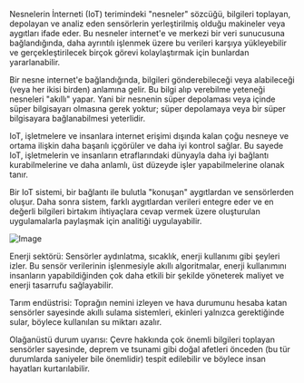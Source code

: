 Nesnelerin İnterneti (IoT) terimindeki "nesneler" sözcüğü, bilgileri toplayan, depolayan ve analiz eden sensörlerin yerleştirilmiş olduğu makineler veya aygıtları ifade eder. Bu nesneler internet'e ve merkezi bir veri sunucusuna bağlandığında, daha ayrıntılı işlenmek üzere bu verileri karşıya yükleyebilir ve gerçekleştirilecek birçok görevi kolaylaştırmak için bunlardan yararlanabilir.

Bir nesne internet'e bağlandığında, bilgileri gönderebileceği veya alabileceği (veya her ikisi birden) anlamına gelir. Bu bilgi alıp verebilme yeteneği nesneleri "akıllı" yapar. Yani bir nesnenin süper depolaması veya içinde süper bilgisayarı olmasına gerek yoktur; süper depolamaya veya bir süper bilgisayara bağlanabilmesi yeterlidir.

IoT, işletmelere ve insanlara internet erişimi dışında kalan çoğu nesneye ve ortama ilişkin daha başarılı içgörüler ve daha iyi kontrol sağlar. Bu sayede IoT, işletmelerin ve insanların etraflarındaki dünyayla daha iyi bağlantı kurabilmelerine ve daha anlamlı, üst düzeyde işler yapabilmelerine olanak tanır.

Bir IoT sistemi, bir bağlantı ile bulutla "konuşan" aygıtlardan ve sensörlerden oluşur. Daha sonra sistem, farklı aygıtlardan verileri entegre eder ve en değerli bilgileri birtakım ihtiyaçlara cevap vermek üzere oluşturulan uygulamalarla paylaşmak için analitiği uygulayabilir.

![Image](https://bundles.yourlearning.ibm.com/skills/learn/assets/YZRERXEGGYJWK7B3/iot_howDoesIoTWork_TK.png)

Enerji sektörü: Sensörler aydınlatma, sıcaklık, enerji kullanımı gibi şeyleri izler. Bu sensör verilerinin işlenmesiyle akıllı algoritmalar, enerji kullanımını insanların yapabildiğinden çok daha etkili bir şekilde yöneterek maliyet ve enerji tasarrufu sağlayabilir.

Tarım endüstrisi: Toprağın nemini izleyen ve hava durumunu hesaba katan sensörler sayesinde akıllı sulama sistemleri, ekinleri yalnızca gerektiğinde sular, böylece kullanılan su miktarı azalır.

Olağanüstü durum uyarısı: Çevre hakkında çok önemli bilgileri toplayan sensörler sayesinde, deprem ve tsunami gibi doğal afetleri önceden (bu tür durumlarda saniyeler bile önemlidir)  tespit edilebilir ve böylece insan hayatları kurtarılabilir.

